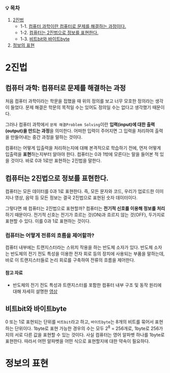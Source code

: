 ### 💡 목차

1. [2진법](#2진법)
	- 1-1. [컴퓨터 과학이란 컴퓨터로 문제를 해결하는 과정이다.](#컴퓨터-과학이란-컴퓨터로-문제를-해결하는-과정이다.)
	- 1-2. [컴퓨터는 2진법으로 정보를 표현한다.](#컴퓨터는-2진법으로-정보를-표현한다.)
	- 1-3. [비트bit와 바이트byte](#비트bit와-바이트byte)
1. [정보의 표현](#정보의-표현)

# 2진법

## 컴퓨터 과학: 컴퓨터로 문제를 해결하는 과정

처음 컴퓨터 과학이라는 학문을 접했을 때 위의 정의를 보고 너무 모호한 정의라는 생각이 들었다. 문제 해결은 학문의 목적일 수는 있어도 정의일 수는 없다고 생각했기 때문이다.

그러나 컴퓨터 과학에서 `문제 해결Problem Solving`이란 **입력(input)에 대한 출력(output)을 만드는 과정**을 의미한다. 어떠한 입력이 주어지면 그 입력을 처리하여 출력을 만들어내는 중간 과정을 말하는 것이다.

컴퓨터는 어떻게 입출력을 처리하는지에 대해 본격적으로 학습하기 전에, 먼저 어떻게 입출력을 **표현**하는지부터 알아야 한다. 컴퓨터는 0과 1밖에 모른다는 말을 들어본 적 있을 것이다. 바로 0과 1로만 표현하는 2진법을 말한다.

## 컴퓨터는 2진법으로 정보를 표현한다.

컴퓨터는 모든 데이터를 0과 1로 표현한다. 즉, 모든 문자와 코드, 우리가 업로드한 이미지나 영상, 음악 등 모든 정보는 결국 2진법으로 표현된 숫자 데이터이다.

그렇다면 왜 컴퓨터는 2진법으로 표현할까? 컴퓨터는 **전기적 신호를 이용해 정보를 처리**하기 때문이다.
전기적 신호는 전기가 흐르는 것(ON)과 흐르지 않는 것(OFF), 두가지로 표현할 수 있다. 이를 0과 1로 표현하는 것이다.

### 컴퓨터는 어떻게 전류의 흐름을 제어할까?

컴퓨터 내부에는 트랜지스터라는 스위치 작용을 하는 반도체 소자가 있다.
반도체 소자는 반도체의 전기 전도 특성을 이용한 전자 회로 등의 장치에 사용되는 부품을 말하는데, 바로 이 트랜지스터들로 논리 회로를 구축하여 전류의 흐름을 제어한다.

#### 참고 자료
- 반도체의 전기 전도 특성과 트랜지스터를 포함한 컴퓨터 내부 구조 및 동작 원리에 대해 자세히 설명한 [영상](https://youtu.be/Fg00LN30Ezg?si=FrmhjEDXKFd4HNfS&t=240)

## 비트bit와 바이트byte

0 또는 1로 표현되는 단위를 `비트bit`라고 하고, `바이트byte`는 8개의 비트를 묶어서 표현하는 단위이다. 
1byte로 표현 가능한 경우의 수는 모두 2<sup>8</sup> = 256개로, 1byte로 256가지의 서로 다른 값을 표현할 수 있는 것이다.
사실 컴퓨터는 영어 알파벳 하나를 1byte로 표현한다. 따라서 어떤 알파벳을 어떤 식으로 표현할지에 대한 약속이 필요하다.

# 정보의 표현